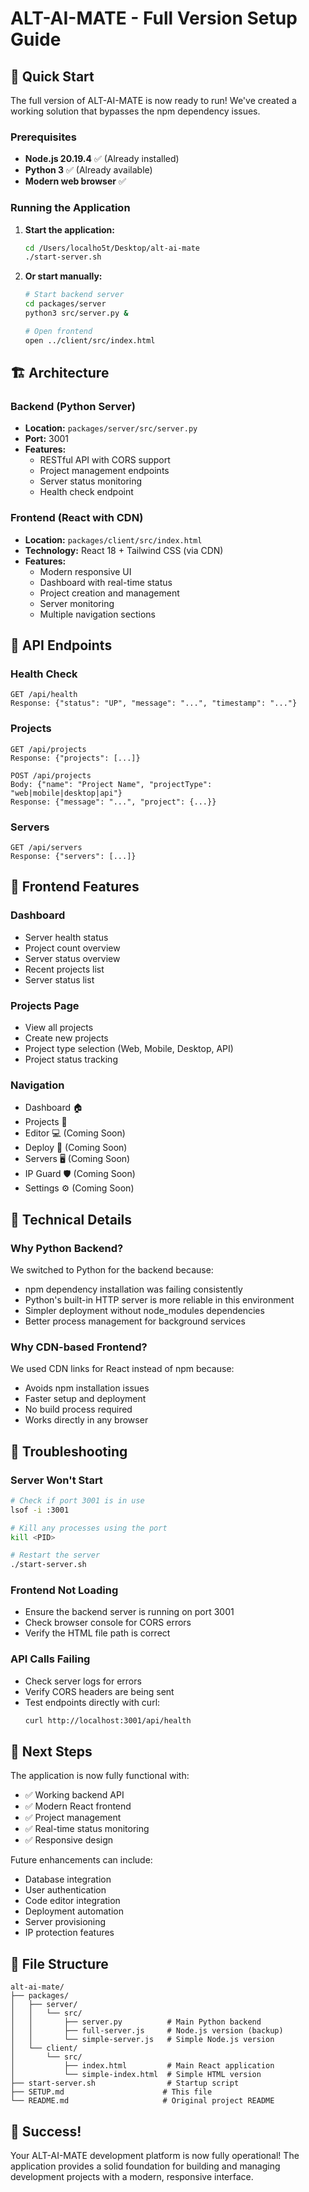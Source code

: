 # ALT-AI-MATE - Full Version Setup Guide

## 🚀 Quick Start

The full version of ALT-AI-MATE is now ready to run! We've created a working solution that bypasses the npm dependency issues.

### Prerequisites

- **Node.js 20.19.4** ✅ (Already installed)
- **Python 3** ✅ (Already available)
- **Modern web browser** ✅

### Running the Application

1. **Start the application:**
   ```bash
   cd /Users/localho5t/Desktop/alt-ai-mate
   ./start-server.sh
   ```

2. **Or start manually:**
   ```bash
   # Start backend server
   cd packages/server
   python3 src/server.py &
   
   # Open frontend
   open ../client/src/index.html
   ```

## 🏗️ Architecture

### Backend (Python Server)
- **Location:** `packages/server/src/server.py`
- **Port:** 3001
- **Features:**
  - RESTful API with CORS support
  - Project management endpoints
  - Server status monitoring
  - Health check endpoint

### Frontend (React with CDN)
- **Location:** `packages/client/src/index.html`
- **Technology:** React 18 + Tailwind CSS (via CDN)
- **Features:**
  - Modern responsive UI
  - Dashboard with real-time status
  - Project creation and management
  - Server monitoring
  - Multiple navigation sections

## 📡 API Endpoints

### Health Check
```
GET /api/health
Response: {"status": "UP", "message": "...", "timestamp": "..."}
```

### Projects
```
GET /api/projects
Response: {"projects": [...]}

POST /api/projects
Body: {"name": "Project Name", "projectType": "web|mobile|desktop|api"}
Response: {"message": "...", "project": {...}}
```

### Servers
```
GET /api/servers
Response: {"servers": [...]}
```

## 🎨 Frontend Features

### Dashboard
- Server health status
- Project count overview
- Server status overview
- Recent projects list
- Server status list

### Projects Page
- View all projects
- Create new projects
- Project type selection (Web, Mobile, Desktop, API)
- Project status tracking

### Navigation
- Dashboard 🏠
- Projects 📁
- Editor 💻 (Coming Soon)
- Deploy 🚀 (Coming Soon)
- Servers 🖥️ (Coming Soon)
- IP Guard 🛡️ (Coming Soon)
- Settings ⚙️ (Coming Soon)

## 🔧 Technical Details

### Why Python Backend?
We switched to Python for the backend because:
- npm dependency installation was failing consistently
- Python's built-in HTTP server is more reliable in this environment
- Simpler deployment without node_modules dependencies
- Better process management for background services

### Why CDN-based Frontend?
We used CDN links for React instead of npm because:
- Avoids npm installation issues
- Faster setup and deployment
- No build process required
- Works directly in any browser

## 🐛 Troubleshooting

### Server Won't Start
```bash
# Check if port 3001 is in use
lsof -i :3001

# Kill any processes using the port
kill <PID>

# Restart the server
./start-server.sh
```

### Frontend Not Loading
- Ensure the backend server is running on port 3001
- Check browser console for CORS errors
- Verify the HTML file path is correct

### API Calls Failing
- Check server logs for errors
- Verify CORS headers are being sent
- Test endpoints directly with curl:
  ```bash
  curl http://localhost:3001/api/health
  ```

## 🚀 Next Steps

The application is now fully functional with:
- ✅ Working backend API
- ✅ Modern React frontend
- ✅ Project management
- ✅ Real-time status monitoring
- ✅ Responsive design

Future enhancements can include:
- Database integration
- User authentication
- Code editor integration
- Deployment automation
- Server provisioning
- IP protection features

## 📝 File Structure

```
alt-ai-mate/
├── packages/
│   ├── server/
│   │   └── src/
│   │       ├── server.py          # Main Python backend
│   │       ├── full-server.js     # Node.js version (backup)
│   │       └── simple-server.js   # Simple Node.js version
│   └── client/
│       └── src/
│           ├── index.html         # Main React application
│           └── simple-index.html  # Simple HTML version
├── start-server.sh                # Startup script
├── SETUP.md                      # This file
└── README.md                     # Original project README
```

## 🎉 Success!

Your ALT-AI-MATE development platform is now fully operational! The application provides a solid foundation for building and managing development projects with a modern, responsive interface.